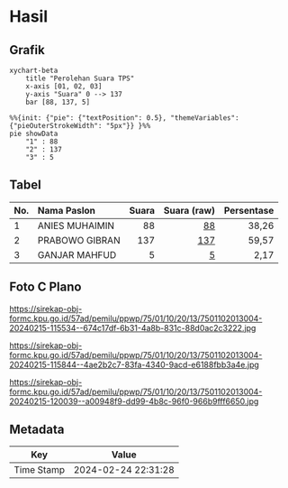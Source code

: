 # Hasil

## Grafik

```mermaid
xychart-beta
    title "Perolehan Suara TPS"
    x-axis [01, 02, 03]
    y-axis "Suara" 0 --> 137
    bar [88, 137, 5]
```

```mermaid
%%{init: {"pie": {"textPosition": 0.5}, "themeVariables": {"pieOuterStrokeWidth": "5px"}} }%%
pie showData
    "1" : 88
    "2" : 137
    "3" : 5
```

## Tabel

| No. | Nama Paslon    | Suara | Suara (raw) | Persentase |
|:--- |:-------------- | -----:| -----------:| ----------:|
| 1   | ANIES MUHAIMIN | 88    | [88][p-1]   | 38,26      |
| 2   | PRABOWO GIBRAN | 137   | [137][p-2]  | 59,57      |
| 3   | GANJAR MAHFUD  | 5     | [5][p-3]    | 2,17       |


[p-1]: https://github.com/gigit-pemilu/pemilu-2024-75-gorontalo/blob/main/pilpres/hitung-suara/sub/75-gorontalo/sub/01-gorontalo/sub/10-telaga-biru/sub/2013-timuato/sub/004-tps/sub/paslon-1.txt
[p-2]: https://github.com/gigit-pemilu/pemilu-2024-75-gorontalo/blob/main/pilpres/hitung-suara/sub/75-gorontalo/sub/01-gorontalo/sub/10-telaga-biru/sub/2013-timuato/sub/004-tps/sub/paslon-2.txt
[p-3]: https://github.com/gigit-pemilu/pemilu-2024-75-gorontalo/blob/main/pilpres/hitung-suara/sub/75-gorontalo/sub/01-gorontalo/sub/10-telaga-biru/sub/2013-timuato/sub/004-tps/sub/paslon-3.txt

## Foto C Plano

https://sirekap-obj-formc.kpu.go.id/57ad/pemilu/ppwp/75/01/10/20/13/7501102013004-20240215-115534--674c17df-6b31-4a8b-831c-88d0ac2c3222.jpg

https://sirekap-obj-formc.kpu.go.id/57ad/pemilu/ppwp/75/01/10/20/13/7501102013004-20240215-115844--4ae2b2c7-83fa-4340-9acd-e6188fbb3a4e.jpg

https://sirekap-obj-formc.kpu.go.id/57ad/pemilu/ppwp/75/01/10/20/13/7501102013004-20240215-120039--a00948f9-dd99-4b8c-96f0-966b9fff6650.jpg


## Metadata

| Key        | Value               |
| ---------- | ------------------- |
| Time Stamp | 2024-02-24 22:31:28 |



